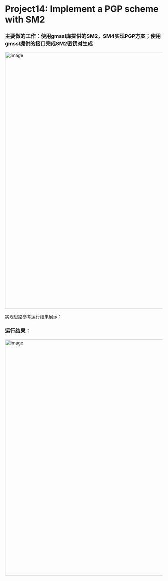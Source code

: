 # Project14: Implement a PGP scheme with SM2  
### 主要做的工作：使用gmssl库提供的SM2，SM4实现PGP方案；使用gmssl提供的接口完成SM2密钥对生成
<img width="822" alt="image" src="https://github.com/Dianyudengdeng/homework-group-113/assets/93588357/0c2b3e15-f57b-451b-9364-83abc49de171">   

实现思路参考运行结果展示：  
### 运行结果：
<img width="755" alt="image" src="https://github.com/Dianyudengdeng/homework-group-113/assets/93588357/49d6129b-8a0b-436d-950b-708cd5dea591">
